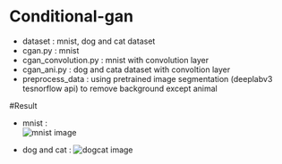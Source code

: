 <h1>Conditional-gan</h1>  

* dataset : mnist, dog and cat dataset  
* cgan.py : mnist  
* cgan_convolution.py : mnist with convolution layer  
* cgan_ani.py : dog and cata dataset with convoltion layer  
* preprocess_data : using pretrained image segmentation (deeplabv3 tesnorflow api) to remove background except animal   

#Result  

* mnist :   
![mnist image](./readme/cgan_mnist.gif)

* dog and cat :
![dogcat image](./readme/cgan_dogcat.gif)
